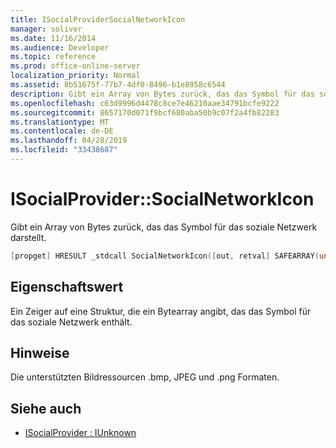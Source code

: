 ```yaml
---
title: ISocialProviderSocialNetworkIcon
manager: soliver
ms.date: 11/16/2014
ms.audience: Developer
ms.topic: reference
ms.prod: office-online-server
localization_priority: Normal
ms.assetid: 8b51675f-77b7-4df0-8496-b1e8958c6544
description: Gibt ein Array von Bytes zurück, das das Symbol für das soziale Netzwerk darstellt.
ms.openlocfilehash: c63d9996d4478c8ce7e46210aae34791bcfe9222
ms.sourcegitcommit: 8657170d071f9bcf680aba50b9c07f2a4fb82283
ms.translationtype: MT
ms.contentlocale: de-DE
ms.lasthandoff: 04/28/2019
ms.locfileid: "33438687"
---
```

# <a name="isocialprovidersocialnetworkicon"></a>ISocialProvider::SocialNetworkIcon

Gibt ein Array von Bytes zurück, das das Symbol für das soziale Netzwerk darstellt. 
  
```cpp
[propget] HRESULT _stdcall SocialNetworkIcon([out, retval] SAFEARRAY(unsigned char)* networkIcon);
```

## <a name="property-value"></a>Eigenschaftswert

Ein Zeiger auf eine Struktur, die ein Bytearray angibt, das das Symbol für das soziale Netzwerk enthält.
  
## <a name="remarks"></a>Hinweise

Die unterstützten Bildressourcen .bmp, JPEG und .png Formaten.
  
## <a name="see-also"></a>Siehe auch

- [ISocialProvider : IUnknown](isocialprovideriunknown.md)

